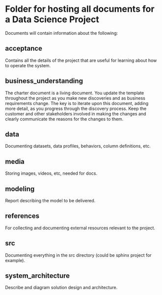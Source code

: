 # Folder for hosting all documents for a Data Science Project

Documents will contain information about the following:

## acceptance
Contains all the details of the project that are useful for learning about how to operate the system.

## business_understanding
The charter document is a living document. You update the template throughout the project as you make new discoveries and as business requirements change. The key is to iterate upon this document, adding more detail, as you progress through the discovery process. Keep the customer and other stakeholders involved in making the changes and clearly communicate the reasons for the changes to them.

## data
Documenting datasets, data profiles, behaviors, column definitions, etc.

## media
Storing images, videos, etc, needed for docs.

## modeling
Report describing the model to be delivered.

## references
For collecting and documenting external resources relevant to the project.

## src
Documenting everything in the src directory (could be sphinx project for example).

## system_architecture
Describe and diagram solution design and architecture.
